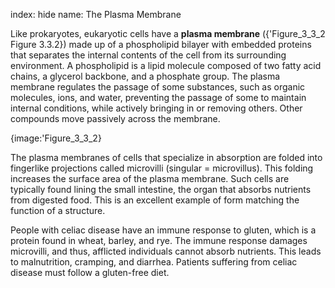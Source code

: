 index: hide
name: The Plasma Membrane

Like prokaryotes, eukaryotic cells have a  **plasma membrane** ({'Figure_3_3_2 Figure 3.3.2}) made up of a phospholipid bilayer with embedded proteins that separates the internal contents of the cell from its surrounding environment. A phospholipid is a lipid molecule composed of two fatty acid chains, a glycerol backbone, and a phosphate group. The plasma membrane regulates the passage of some substances, such as organic molecules, ions, and water, preventing the passage of some to maintain internal conditions, while actively bringing in or removing others. Other compounds move passively across the membrane.


{image:'Figure_3_3_2}
        

The plasma membranes of cells that specialize in absorption are folded into fingerlike projections called microvilli (singular = microvillus). This folding increases the surface area of the plasma membrane. Such cells are typically found lining the small intestine, the organ that absorbs nutrients from digested food. This is an excellent example of form matching the function of a structure.

People with celiac disease have an immune response to gluten, which is a protein found in wheat, barley, and rye. The immune response damages microvilli, and thus, afflicted individuals cannot absorb nutrients. This leads to malnutrition, cramping, and diarrhea. Patients suffering from celiac disease must follow a gluten-free diet.

